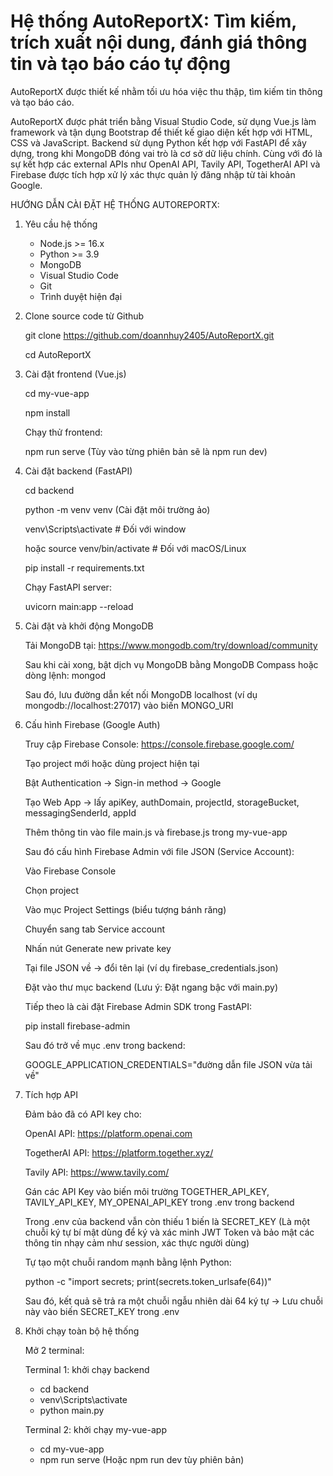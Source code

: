 # Hệ thống AutoReportX: Tìm kiếm, trích xuất nội dung, đánh giá thông tin và tạo báo cáo tự động
AutoReportX được thiết kế nhằm tối ưu hóa việc thu thập, tìm kiếm tin thông và tạo báo cáo.

AutoReportX được phát triển bằng Visual Studio Code, sử dụng Vue.js làm framework và tận dụng Bootstrap để thiết kế giao diện kết hợp với HTML, CSS và JavaScript. Backend sử dụng Python kết hợp với FastAPI để xây dựng, trong khi MongoDB đóng vai trò là cơ sở dữ liệu chính. Cùng với đó là sự kết hợp các external APIs như OpenAI API, Tavily API, TogetherAI API và Firebase được tích hợp xử lý xác thực quản lý đăng nhập từ tài khoản Google.

HƯỚNG DẪN CÀI ĐẶT HỆ THỐNG AUTOREPORTX:

1. Yêu cầu hệ thống
   - Node.js >= 16.x
   - Python >= 3.9
   - MongoDB
   - Visual Studio Code
   - Git
   - Trình duyệt hiện đại
  
2. Clone source code từ Github
   
   git clone https://github.com/doannhuy2405/AutoReportX.git
   
   cd AutoReportX

3. Cài đặt frontend (Vue.js)

   cd my-vue-app
   
   npm install
   
   Chạy thử frontend:
   
   npm run serve (Tùy vào từng phiên bản sẽ là npm run dev)

4. Cài đặt backend (FastAPI)

   cd backend
   
   python -m venv venv (Cài đặt môi trường ảo)

   venv\Scripts\activate # Đối với window
   
   hoặc source venv/bin/activate  # Đối với macOS/Linux
   
   pip install -r requirements.txt
   
   Chạy FastAPI server:
   
   uvicorn main:app --reload

5. Cài đặt và khởi động MongoDB
   
   Tải MongoDB tại: https://www.mongodb.com/try/download/community
   
   Sau khi cài xong, bật dịch vụ MongoDB bằng MongoDB Compass hoặc dòng lệnh:
   mongod

   Sau đó, lưu đường dẫn kết nối MongoDB localhost (ví dụ mongodb://localhost:27017) vào biến MONGO_URI

7. Cấu hình Firebase (Google Auth)
    
   Truy cập Firebase Console: https://console.firebase.google.com/
   
   Tạo project mới hoặc dùng project hiện tại
   
   Bật Authentication -> Sign-in method -> Google
   
   Tạo Web App -> lấy apiKey, authDomain, projectId, storageBucket, messagingSenderId, appId
   
   Thêm thông tin vào file main.js và firebase.js trong my-vue-app

   Sau đó cấu hình Firebase Admin với file JSON (Service Account):

   Vào Firebase Console

   Chọn project

   Vào mục Project Settings (biểu tượng bánh răng)

   Chuyển sang tab Service account

   Nhấn nút Generate new private key

   Tại file JSON về -> đổi tên lại (ví dụ firebase_credentials.json)

   Đặt vào thư mục backend (Lưu ý: Đặt ngang bậc với main.py)

   Tiếp theo là cài đặt Firebase Admin SDK trong FastAPI:

   pip install firebase-admin

   Sau đó trở về mục .env trong backend:

   GOOGLE_APPLICATION_CREDENTIALS="đường dẫn file JSON vừa tải về" 

8. Tích hợp API

   Đảm bảo đã có API key cho:

   OpenAI API: https://platform.openai.com

   TogetherAI API: https://platform.together.xyz/

   Tavily API: https://www.tavily.com/

   Gán các API Key vào biến môi trường TOGETHER_API_KEY, TAVILY_API_KEY, MY_OPENAI_API_KEY trong .env trong backend

   Trong .env của backend vẫn còn thiếu 1 biến là SECRET_KEY (Là một chuỗi ký tự bí mật dùng để ký và xác minh JWT Token và bảo mật các thông tin nhạy cảm như session, xác thực người dùng)

   Tự tạo một chuỗi random mạnh bằng lệnh Python:

   python -c "import secrets; print(secrets.token_urlsafe(64))"

   Sau đó, kết quả sẽ trả ra một chuỗi ngẫu nhiên dài 64 ký tự -> Lưu chuỗi này vào biến SECRET_KEY trong .env

9. Khởi chạy toàn bộ hệ thống

    Mở 2 terminal:
   
   Terminal 1: khởi chạy backend
   - cd backend
   - venv\Scripts\activate
   - python main.py

   Terminal 2: khởi chạy my-vue-app
   - cd my-vue-app
   - npm run serve (Hoặc npm run dev tùy phiên bản)

   
           
